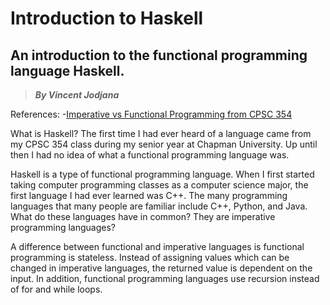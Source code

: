 # Introduction to Haskell
## An introduction to the functional programming language Haskell.
> __*By Vincent Jodjana*__

References:
-[Imperative vs Functional Programming from CPSC 354](https://hackmd.io/@alexhkurz/SJKWvna6U)

What is Haskell? The first time I had ever heard of a language came from my CPSC 354 class during my
senior year at Chapman University. Up until then I had no idea of what a functional programming language
was. 

Haskell is a type of functional programming language. When I first started taking computer programming 
classes as a computer science major, the first language I had ever learned was C++. The many programming
languages that many people are familiar include C++, Python, and Java. What do these languages have in 
common? They are imperative programming languages? 

A difference between functional and imperative languages is functional programming is stateless. Instead
of assigning values which can be changed in imperative languages, the returned value is dependent on the
input. In addition, functional programming languages use recursion instead of for and while loops. 

